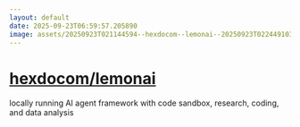 ```yaml
---
layout: default
date: 2025-09-23T06:59:57.205890
image: assets/20250923T021144594--hexdocom--lemonai--20250923T022449103--cropped.png
---
```


# [hexdocom/lemonai](https://github.com/hexdocom/lemonai)

locally running AI agent framework with code sandbox, research, coding, and data analysis
